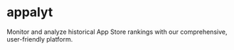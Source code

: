 # appalyt
Monitor and analyze historical App Store rankings with our comprehensive, user-friendly platform.
